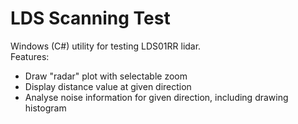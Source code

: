 # LDS Scanning Test
Windows (C#) utility for testing LDS01RR lidar.  
Features:  
 * Draw "radar" plot with selectable zoom  
 * Display distance value at given direction  
 * Analyse noise information for given direction, including drawing histogram  



